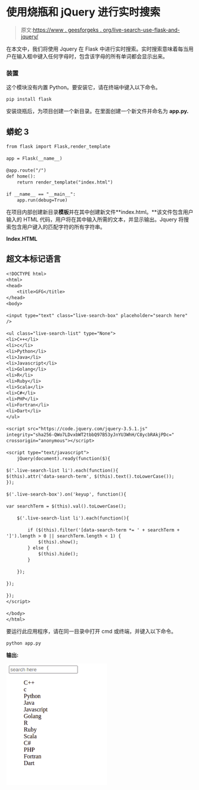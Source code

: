 # 使用烧瓶和 jQuery 进行实时搜索

> 原文:[https://www . geesforgeks . org/live-search-use-flask-and-jquery/](https://www.geeksforgeeks.org/live-search-using-flask-and-jquery/)

在本文中，我们将使用 Jquery 在 Flask 中进行实时搜索。实时搜索意味着每当用户在输入框中键入任何字母时，包含该字母的所有单词都会显示出来。

### 装置

这个模块没有内置 Python。要安装它，请在终端中键入以下命令。

```
pip install flask
```

安装烧瓶后，为项目创建一个新目录。在里面创建一个新文件并命名为 **app.py.**

## 蟒蛇 3

```
from flask import Flask,render_template

app = Flask(__name__)

@app.route("/")
def home():
    return render_template("index.html")

if __name__ == "__main__":
    app.run(debug=True)
```

在项目内部创建新目录**模板**并在其中创建新文件**index.html。**该文件包含用户输入的 HTML 代码，用户将在其中输入所需的文本，并显示输出。Jquery 将搜索包含用户键入的匹配字符的所有字符串。

**Index.HTML**

## 超文本标记语言

```
<!DOCTYPE html>
<html>
<head>
    <title>GFG</title>
</head>
<body>

<input type="text" class="live-search-box" placeholder="search here" />

<ul class="live-search-list" type="None">
<li>C++</li>
<li>c</li>
<li>Python</li>
<li>Java</li>
<li>Javascript</li>
<li>Golang</li>
<li>R</li>
<li>Ruby</li>
<li>Scala</li>
<li>C#</li>
<li>PHP</li>
<li>Fortran</li>
<li>Dart</li>
</ul>

<script src="https://code.jquery.com/jquery-3.5.1.js" integrity="sha256-QWo7LDvxbWT2tbbQ97B53yJnYU3WhH/C8ycbRAkjPDc=" crossorigin="anonymous"></script>

<script type="text/javascript">
    jQuery(document).ready(function($){

$('.live-search-list li').each(function(){
$(this).attr('data-search-term', $(this).text().toLowerCase());
});

$('.live-search-box').on('keyup', function(){

var searchTerm = $(this).val().toLowerCase();

    $('.live-search-list li').each(function(){

        if ($(this).filter('[data-search-term *= ' + searchTerm + ']').length > 0 || searchTerm.length < 1) {
            $(this).show();
        } else {
            $(this).hide();
        }

    });

});

});
</script>

</body>
</html>
```

要运行此应用程序，请在同一目录中打开 cmd 或终端，并键入以下命令。

```
python app.py
```

**输出:**

![live search flask](img/5a709ab83cb12002383227ee6364aa5a.png)